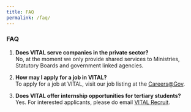 ```yaml
---
title: FAQ
permalink: /faq/
---
```


### **FAQ**

<ol>
    <li><p><div><b>Does VITAL serve companies in the private sector?</b></div>No, at the moment we only provide shared services to Ministries, Statutory Boards and government linked agencies.</p>
    <li><p><div><b>How may I apply for a job in VITAL?</b></div>To apply for a job at VITAL, visit our job listing at the <a href="https://www.careers.hrp.gov.sg/sap/bc/ui5_ui5/sap/ZGERCFA004/index.html?search-keyword=VITAL" target="_blank">Careers@Gov</a>.</p>
    <li><p><div><b>Does VITAL offer internship opportunities for tertiary students?</b></div>Yes. For interested applicants, please do email <a href="mailto:vital_recruit@vital.gov.sg" target="_blank">VITAL Recruit</a>.</p>
 
